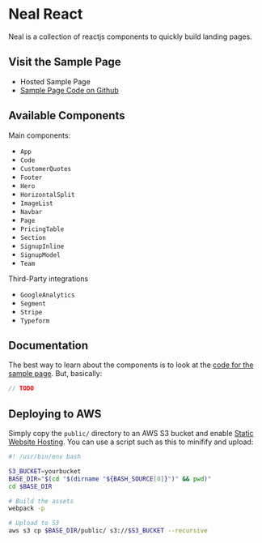 # Neal React

Neal is a collection of reactjs components to quickly build landing pages. 

## Visit the Sample Page

- Hosted Sample Page
- [Sample Page Code on Github](https://github.com/dennybritz/neal-sample)

## Available Components

Main components:

- `App`
- `Code`
- `CustomerQuotes`
- `Footer`
- `Hero`
- `HorizontalSplit`
- `ImageList`
- `Navbar`
- `Page`
- `PricingTable`
- `Section`
- `SignupInline`
- `SignupModel`
- `Team`

Third-Party integrations

- `GoogleAnalytics`
- `Segment`
- `Stripe`
- `Typeform`


## Documentation

The best way to learn about the components is to look at the [code for the sample page](https://github.com/dennybritz/neal-sample). But, basically:

```javascript
// TODO
```

## Deploying to AWS

Simply copy the `public/` directory to an AWS S3 bucket and enable [Static Website Hosting](http://docs.aws.amazon.com/AmazonS3/latest/dev/WebsiteHosting.html). You can use a script such as this to minifify and upload:


```bash
#! /usr/bin/env bash

S3_BUCKET=yourbucket
BASE_DIR="$(cd "$(dirname "${BASH_SOURCE[0]}")" && pwd)"
cd $BASE_DIR

# Build the assets
webpack -p

# Upload to S3
aws s3 cp $BASE_DIR/public/ s3://$S3_BUCKET --recursive
```